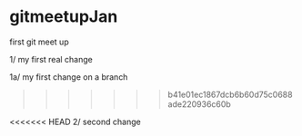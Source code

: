 # gitmeetupJan
first git meet up

1/ my first real change


1a/ my first change on a branch
>>>>>>> b41e01ec1867dcb6b60d75c0688ade220936c60b

<<<<<<< HEAD
2/ second change
